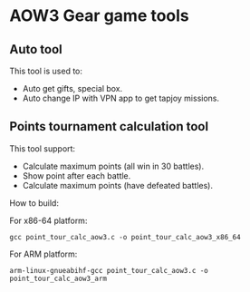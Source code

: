 # AOW3 Gear game tools

## Auto tool
This tool is used to:
- Auto get gifts, special box.
- Auto change IP with VPN app to get tapjoy missions.

## Points tournament calculation tool
This tool support:
- Calculate maximum points (all win in 30 battles).
- Show point after each battle.
- Calculate maximum points (have defeated battles).

How to build:

For x86-64 platform:

`gcc point_tour_calc_aow3.c -o point_tour_calc_aow3_x86_64`

For ARM platform:

`arm-linux-gnueabihf-gcc point_tour_calc_aow3.c -o point_tour_calc_aow3_arm`
